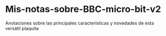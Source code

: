 # Mis-notas-sobre-BBC-micro-bit-v2
Anotaciones sobre las principales características y novedades de esta versátil plaquita
